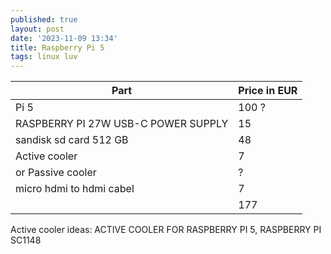 ```yaml
---
published: true
layout: post
date: '2023-11-09 13:34'
title: Raspberry Pi 5
tags: linux luv 
---
```

| Part | Price in EUR |
| --- | --- |
| Pi 5 | 100 ? |
| RASPBERRY PI 27W USB-C POWER SUPPLY | 15 |
| sandisk sd card 512 GB| 48 |
| Active cooler | 7 |
| or Passive cooler | ? |
| micro hdmi to hdmi cabel | 7 |
| | 177 |

Active cooler ideas: ACTIVE COOLER FOR RASPBERRY PI 5, RASPBERRY PI SC1148  
